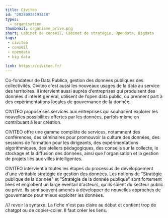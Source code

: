 ```yaml
---
title: Civiteo
id: "20230924193410"
types:
  - organisation
thumbnail: organisme_prive.png
short: Cabinet de conseil, Cabinet de stratégie, Opendata, Bigdata
tags:
 - civiteo
 - conseil
 - opendata
 - big data
 
link: https://civiteo.fr/
---
```


Co-fondateur de Data Publica, gestion des données publiques des collectivités. Civiteo c'est aussi les nouveaux usages de la data au service des territoires. Il intervient aussi auprès d’entreprises qui produisent des données d’intérêt
général, utilisent de l’open data public, ou prennent part à des expérimentations locales de gouvernance de la donnée.

CIVITEO propose ses services aux entreprises qui souhaitent explorer les nouvelles possibilités offertes par les données, parfois même en contribuant à leur création.

CIVITEO offre une gamme complète de services, notamment des conférences, des séminaires pour promouvoir la culture des données, des sessions de formation pour les dirigeants, des expérimentations algorithmiques, des ateliers pédagogiques, des conseils sur la collecte, le stockage et la diffusion des données, ainsi que l'organisation et la gestion de projets liés aux villes intelligentes.

CIVITEO intervient à toutes les étapes du processus de développement d'une véritable stratégie de gestion des données.
Les notions de "Stratégie publique de la donnée" et "Stratégie de la donnée publique" sont fortement liées et englobent un large éventail d'acteurs, qu'ils soient du secteur public ou privé. Ils sont souvent amenés à développer de nouvelles approches de gouvernance pour mieux exploiter les données.

/// revoir la syntaxe. La fiche n'est pas claire au début et contient trop de chatgpt ou de copier-coller. Il faut créer les liens.